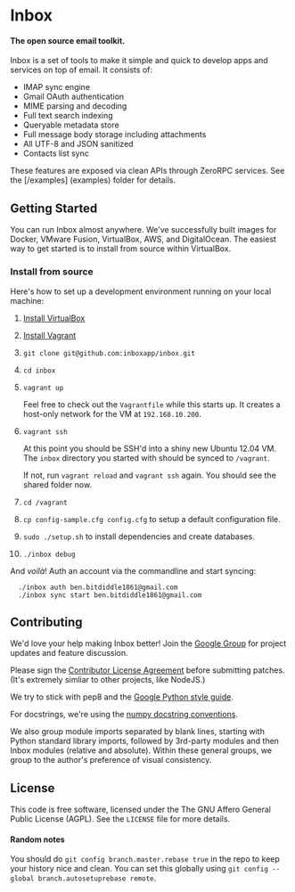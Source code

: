 # Inbox

#### The open source email toolkit.


Inbox is a set of tools to make it simple and quick to develop apps and services on top of email. It consists of:

- IMAP sync engine
- Gmail OAuth authentication
- MIME parsing and decoding
- Full text search indexing
- Queryable metadata store
- Full message body storage including attachments
- All UTF-8 and JSON sanitized
- Contacts list sync

These features are exposed via clean APIs through ZeroRPC services. See the [/examples] (examples) folder for details.


## Getting Started

You can run Inbox almost anywhere. We've successfully built images for Docker, VMware Fusion, VirtualBox, AWS, and DigitalOcean. The easiest way to get started is to install from source within VirtualBox.


### Install from source

Here's how to set up a development environment running on your local machine:

1. [Install VirtualBox](https://www.virtualbox.org/wiki/Downloads)

2. [Install Vagrant](http://www.vagrantup.com/downloads.html)

3. `git clone git@github.com:inboxapp/inbox.git`

4. `cd inbox`

5. `vagrant up`

    Feel free to check out the `Vagrantfile` while this starts up. It creates a host-only network for the VM at `192.168.10.200`.

6. `vagrant ssh`

    At this point you should be SSH'd into a shiny new Ubuntu 12.04 VM. The
    `inbox` directory you started with should be synced to `/vagrant`.

    If not, run `vagrant reload` and `vagrant ssh` again. You should see the
    shared folder now.

7. `cd /vagrant`

8. `cp config-sample.cfg config.cfg` to setup a default configuration file.

9. `sudo ./setup.sh` to install dependencies and create databases.

10. `./inbox debug`

And _voilà_! Auth an account via the commandline and start syncing:

```
  ./inbox auth ben.bitdiddle1861@gmail.com
  ./inbox sync start ben.bitdiddle1861@gmail.com
```

## Contributing

We'd love your help making Inbox better! Join the [Google
Group](http://groups.google.com/group/inbox-dev) for project updates and feature
discussion.

Please sign the [Contributor License Agreement](https://www.inboxapp.com/cla.html)
before submitting patches. (It's extremely simliar to other projects, like NodeJS.)

We try to stick with pep8 and the [Google Python style
guide](http://google-styleguide.googlecode.com/svn/trunk/pyguide.html).

For docstrings, we're using the [numpy docstring
conventions](https://github.com/numpy/numpy/blob/master/doc/HOWTO_DOCUMENT.rst.txt).

We also group module imports separated by blank lines, starting with Python
standard library imports, followed by 3rd-party modules and then Inbox modules
(relative and absolute). Within these general groups, we group to the author's
preference of visual consistency.

## License

This code is free software, licensed under the The GNU Affero General Public License (AGPL).
See the `LICENSE` file for more details.

#### Random notes

You should do `git config branch.master.rebase true` in the repo to keep your
history nice and clean. You can set this globally using `git config --global branch.autosetuprebase remote`.
